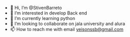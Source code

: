 - 👋 Hi, I’m @StivenBarreto
- 👀 I’m interested in develop Back end
- 🌱 I’m currently learning python
- 💞️ I’m looking to collaborate on jala university and alura
- 📫 How to reach me with email yeisonssb@gmail.com 

<!---
StivenBarreto/StivenBarreto is a ✨ special ✨ repository because its `README.md` (this file) appears on your GitHub profile.
You can click the Preview link to take a look at your changes.
--->
